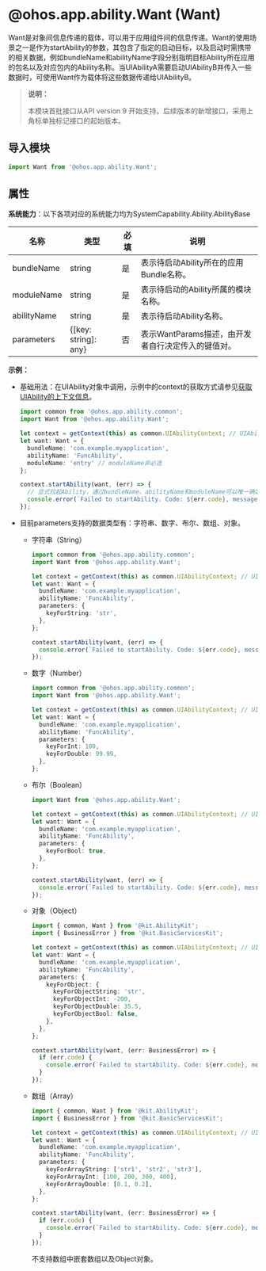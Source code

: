 # @ohos.app.ability.Want (Want)

Want是对象间信息传递的载体，可以用于应用组件间的信息传递。Want的使用场景之一是作为startAbility的参数，其包含了指定的启动目标，以及启动时需携带的相关数据，例如bundleName和abilityName字段分别指明目标Ability所在应用的包名以及对应包内的Ability名称。当UIAbilityA需要启动UIAbilityB并传入一些数据时，可使用Want作为载体将这些数据传递给UIAbilityB。

> **说明：**
>
> 本模块首批接口从API version 9 开始支持。后续版本的新增接口，采用上角标单独标记接口的起始版本。

## 导入模块

```ts
import Want from '@ohos.app.ability.Want';
```

## 属性

**系统能力**：以下各项对应的系统能力均为SystemCapability.Ability.AbilityBase

| 名称        | 类型                 | 必填 | 说明                                               |
| ----------- | -------------------- | ---- | -------------------------------------------------- |
| bundleName  | string               | 是   | 表示待启动Ability所在的应用Bundle名称。            |
| moduleName  | string               | 是   | 表示待启动的Ability所属的模块名称。                |
| abilityName | string               | 是   | 表示待启动Ability名称。                            |
| parameters  | {[key: string]: any} | 否   | 表示WantParams描述，由开发者自行决定传入的键值对。 |

**示例：**

- 基础用法：在UIAbility对象中调用，示例中的context的获取方式请参见[获取UIAbility的上下文信息](https://gitcode.com/openharmony/docs/blob/master/zh-cn/application-dev/application-models/uiability-usage.md#%E8%8E%B7%E5%8F%96uiability%E7%9A%84%E4%B8%8A%E4%B8%8B%E6%96%87%E4%BF%A1%E6%81%AF)。

  ```ts
  import common from '@ohos.app.ability.common';
  import Want from '@ohos.app.ability.Want';

  let context = getContext(this) as common.UIAbilityContext; // UIAbilityContext
  let want: Want = {
    bundleName: 'com.example.myapplication',
    abilityName: 'FuncAbility',
    moduleName: 'entry' // moduleName非必选
  };

  context.startAbility(want, (err) => {
    // 显式拉起Ability，通过bundleName、abilityName和moduleName可以唯一确定一个Ability
    console.error(`Failed to startAbility. Code: ${err.code}, message: ${err.message}`);
  });
  ```
- 目前parameters支持的数据类型有：字符串、数字、布尔、数组、对象。

  * 字符串（String）

    ```ts
    import common from '@ohos.app.ability.common';
    import Want from '@ohos.app.ability.Want';

    let context = getContext(this) as common.UIAbilityContext; // UIAbilityContext
    let want: Want = {
      bundleName: 'com.example.myapplication',
      abilityName: 'FuncAbility',
      parameters: {
        keyForString: 'str',
      },
    };

    context.startAbility(want, (err) => {
      console.error(`Failed to startAbility. Code: ${err.code}, message: ${err.message}`);
    });
    ```
  * 数字（Number）

    ```ts
    import common from '@ohos.app.ability.common';
    import Want from '@ohos.app.ability.Want';

    let context = getContext(this) as common.UIAbilityContext; // UIAbilityContext
    let want: Want = {
      bundleName: 'com.example.myapplication',
      abilityName: 'FuncAbility',
      parameters: {
        keyForInt: 100,
        keyForDouble: 99.99,
      },
    };
    ```
  * 布尔（Boolean）

    ```ts
    import Want from '@ohos.app.ability.Want';

    let context = getContext(this) as common.UIAbilityContext; // UIAbilityContext
    let want: Want = {
      bundleName: 'com.example.myapplication',
      abilityName: 'FuncAbility',
      parameters: {
        keyForBool: true,
      },
    };

    context.startAbility(want, (err) => {
      console.error(`Failed to startAbility. Code: ${err.code}, message: ${err.message}`);
    });
    ```
  * 对象（Object）

    ```ts
    import { common, Want } from '@kit.AbilityKit';
    import { BusinessError } from '@kit.BasicServicesKit';

    let context = getContext(this) as common.UIAbilityContext; // UIAbilityContext
    let want: Want = {
      bundleName: 'com.example.myapplication',
      abilityName: 'FuncAbility',
      parameters: {
        keyForObject: {
          keyForObjectString: 'str',
          keyForObjectInt: -200,
          keyForObjectDouble: 35.5,
          keyForObjectBool: false,
        },
      },
    };

    context.startAbility(want, (err: BusinessError) => {
      if (err.code) {
        console.error(`Failed to startAbility. Code: ${err.code}, message: ${err.message}`);
      }
    });
    ```
  * 数组（Array）

    ```ts
    import { common, Want } from '@kit.AbilityKit';
    import { BusinessError } from '@kit.BasicServicesKit';

    let context = getContext(this) as common.UIAbilityContext; // UIAbilityContext
    let want: Want = {
      bundleName: 'com.example.myapplication',
      abilityName: 'FuncAbility',
      parameters: {
        keyForArrayString: ['str1', 'str2', 'str3'],
        keyForArrayInt: [100, 200, 300, 400],
        keyForArrayDouble: [0.1, 0.2],
      },
    };

    context.startAbility(want, (err: BusinessError) => {
      if (err.code) {
        console.error(`Failed to startAbility. Code: ${err.code}, message: ${err.message}`);
      }
    });
    ```
    不支持数组中嵌套数组以及Object对象。
